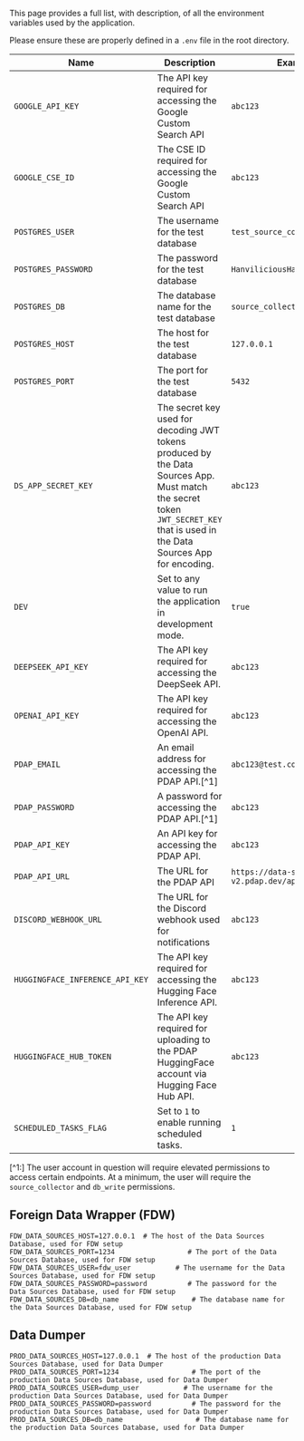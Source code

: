This page provides a full list, with description, of all the environment variables used by the application.

Please ensure these are properly defined in a `.env` file in the root directory.

| Name                            | Description                                                                                                                                                                   | Example                                                                                      |
|---------------------------------|-------------------------------------------------------------------------------------------------------------------------------------------------------------------------------|----------------------------------------------------------------------------------------------|
| `GOOGLE_API_KEY`                | The API key required for accessing the Google Custom Search API                                                                                                               | `abc123`                                                                                     |
| `GOOGLE_CSE_ID`                 | The CSE ID required for accessing the Google Custom Search API                                                                                                                | `abc123`                                                                                     |
| `POSTGRES_USER`                 | The username for the test database                                                                                                                                            | `test_source_collector_user`                                                                 |
| `POSTGRES_PASSWORD`             | The password for the test database                                                                                                                                            | `HanviliciousHamiltonHilltops`                                                               |
| `POSTGRES_DB`                   | The database name for the test database                                                                                                                                       | `source_collector_test_db`                                                                   |
| `POSTGRES_HOST`                 | The host for the test database                                                                                                                                                | `127.0.0.1`                                                                                  |
| `POSTGRES_PORT`                 | The port for the test database                                                                                                                                                | `5432`                                                                                       |
| `DS_APP_SECRET_KEY`             | The secret key used for decoding JWT tokens produced by the Data Sources App. Must match the secret token `JWT_SECRET_KEY` that is used in the Data Sources App for encoding. | `abc123`                                                                                     |
| `DEV`                           | Set to any value to run the application in development mode.                                                                                                                  | `true`                                                                                       |
| `DEEPSEEK_API_KEY`              | The API key required for accessing the DeepSeek API.                                                                                                                          | `abc123`                                                                                     |
| `OPENAI_API_KEY`                | The API key required for accessing the OpenAI API.                                                                                                                            | `abc123`                                                                                     |
| `PDAP_EMAIL`                    | An email address for accessing the PDAP API.[^1]                                                                                                                              | `abc123@test.com`                                                                            |
| `PDAP_PASSWORD`                 | A password for accessing the PDAP API.[^1]                                                                                                                                    | `abc123`                                                                                     |
| `PDAP_API_KEY`                  | An API key for accessing the PDAP API.                                                                                                                                        | `abc123`                                                                                     |
| `PDAP_API_URL`                  | The URL for the PDAP API                                                                                                                                                      | `https://data-sources-v2.pdap.dev/api`                                                       |
| `DISCORD_WEBHOOK_URL`           | The URL for the Discord webhook used for notifications                                                                                                                        | `abc123`                                                                                     |
| `HUGGINGFACE_INFERENCE_API_KEY` | The API key required for accessing the Hugging Face Inference API.                                                                                                            | `abc123`                                                                                     |
| `HUGGINGFACE_HUB_TOKEN`         | The API key required for uploading to the PDAP HuggingFace account via Hugging Face Hub API.                                                                                                                                                                     | `abc123`  |
| `SCHEDULED_TASKS_FLAG`          | Set to `1` to enable running scheduled tasks.                                                                                                                                 | `1`                                                                                          |

[^1:] The user account in question will require elevated permissions to access certain endpoints. At a minimum, the user will require the `source_collector` and `db_write` permissions.

## Foreign Data Wrapper (FDW)
```
FDW_DATA_SOURCES_HOST=127.0.0.1  # The host of the Data Sources Database, used for FDW setup
FDW_DATA_SOURCES_PORT=1234                  # The port of the Data Sources Database, used for FDW setup
FDW_DATA_SOURCES_USER=fdw_user           # The username for the Data Sources Database, used for FDW setup
FDW_DATA_SOURCES_PASSWORD=password          # The password for the Data Sources Database, used for FDW setup
FDW_DATA_SOURCES_DB=db_name                  # The database name for the Data Sources Database, used for FDW setup

```

## Data Dumper

```
PROD_DATA_SOURCES_HOST=127.0.0.1  # The host of the production Data Sources Database, used for Data Dumper
PROD_DATA_SOURCES_PORT=1234                  # The port of the production Data Sources Database, used for Data Dumper
PROD_DATA_SOURCES_USER=dump_user           # The username for the production Data Sources Database, used for Data Dumper
PROD_DATA_SOURCES_PASSWORD=password          # The password for the production Data Sources Database, used for Data Dumper
PROD_DATA_SOURCES_DB=db_name                  # The database name for the production Data Sources Database, used for Data Dumper
```
